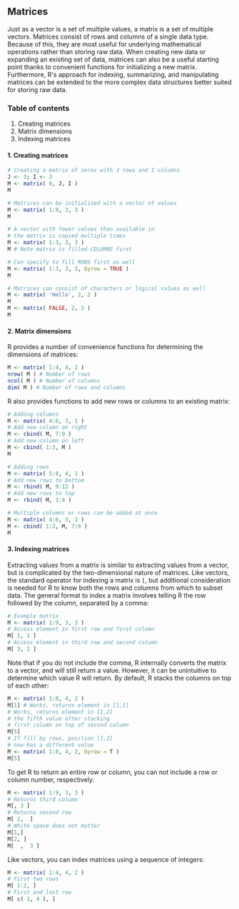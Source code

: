 ## Matrices

Just as a vector is a set of multiple values, a matrix is a set of multiple vectors. Matrices consist of rows and columns of a single data type. Because of this, they are most useful for underlying mathematical operations rather than storing raw data. When creating new data or expanding an existing set of data, matrices can also be a useful starting point thanks to convenient functions for initializing a new matrix. Furthermore, R's approach for indexing, summarizing, and manipulating matrices can be extended to the more complex data structures better suited for storing raw data.

### Table of contents
  
1. Creating matrices
2. Matrix dimensions
3. Indexing matrices

#### 1. Creating matrices

```R
# Creating a matrix of zeros with J rows and I columns
J <- 3; I <- 3
M <- matrix( 0, J, I )
M

# Matrices can be initialized with a vector of values
M <- matrix( 1:9, 3, 3 )
M

# A vector with fewer values than available in 
# the matrix is copied multiple times
M <- matrix( 1:3, 3, 3 )
M # Note matrix is filled COLUMNS first

# Can specify to fill ROWS first as well
M <- matrix( 1:3, 3, 3, byrow = TRUE )
M

# Matrices can consist of characters or logical values as well
M <- matrix( 'Hello', 2, 2 )
M
M <- matrix( FALSE, 2, 2 )
M
```

#### 2. Matrix dimensions

R provides a number of convenience functions for determining the dimensions of matrices:
```R
M <- matrix( 1:4, 4, 2 )
nrow( M ) # Number of rows
ncol( M ) # Number of columns
dim( M ) # Number of rows and columns
```

R also provides functions to add new rows or columns to an existing matrix:
```R
# Adding columns
M <- matrix( 4:6, 3, 1 )
# Add new column on right
M <- cbind( M, 7:9 )
# Add new column on left
M <- cbind( 1:3, M )
M

# Adding rows
M <- matrix( 5:8, 4, 1 )
# Add new rows to bottom
M <- rbind( M, 9:12 )
# Add new rows to top
M <- rbind( M, 1:4 )

# Multiple columns or rows can be added at once
M <- matrix( 4:6, 3, 1 )
M <- cbind( 1:3, M, 7:9 )
M
```

#### 3. Indexing matrices

Extracting values from a matrix is similar to extracting values from a vector, but is complicated by the two-dimensional nature of matrices. Like vectors, the standard operator for indexing a matrix is `[`, but additional consideration is needed for R to know both the rows and columns from which to subset data. The general format to index a matrix involves telling R the row followed by the column, separated by a comma:
```R
# Example matrix
M <- matrix( 1:9, 3, 3 )
# Access element in first row and first column
M[ 1, 1 ]
# Access element in third row and second column
M[ 3, 2 ]
```

Note that if you do not include the comma, R internally converts the matrix to a vector, and will still return a value. However, it can be unintuitive to determine which value R will return. By default, R stacks the columns on top of each other:
```R
M <- matrix( 1:8, 4, 2 )
M[1] # Works, returns element in [1,1]
# Works, returns element in [1,2]
# the fifth value after stacking 
# first column on top of second column
M[5]
# If fill by rows, position [1,2] 
# now has a different value
M <- matrix( 1:8, 4, 2, byrow = T )
M[5]
```

To get R to return an entire row or column, you can not include a row or column number, respectively:
```R
M <- matrix( 1:9, 3, 3 )
# Returns third column
M[, 3 ]
# Returns second row
M[ 2,  ]
# White space does not matter
M[1,]
M[2, ]
M[  ,  3 ]
```

Like vectors, you can index matrices using a sequence of integers:
```R
M <- matrix( 1:4, 4, 2 )
# First two rows
M[ 1:2, ]
# First and last row
M[ c( 1, 4 ), ]
```



